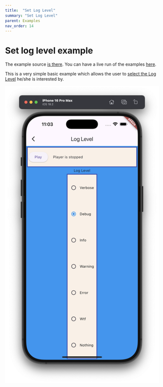 ```yaml
---
title:  "Set Log Level"
summary: "Set Log Level"
parent: Examples
nav_order: 14
---
```

# Set log level example

The example source [is there](https://github.com/canardoux/taudio/blob/master/example/lib/loglevel/loglevel.dart). You can have a live run of the examples [here](/live/index.html).

This is a very simple basic example which allows the user to [select the Log Level](/api/public_fs_flutter_sound_player/FlutterSoundPlayer/setLogLevel.html) he/she is interested by.

![screen shot](ScreenShots/LogLevel.png)